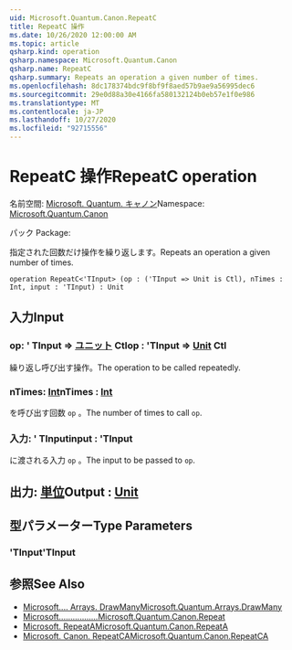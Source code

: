 ```yaml
---
uid: Microsoft.Quantum.Canon.RepeatC
title: RepeatC 操作
ms.date: 10/26/2020 12:00:00 AM
ms.topic: article
qsharp.kind: operation
qsharp.namespace: Microsoft.Quantum.Canon
qsharp.name: RepeatC
qsharp.summary: Repeats an operation a given number of times.
ms.openlocfilehash: 8dc178374bdc9f8bf9f8aed57b9ae9a56995dec6
ms.sourcegitcommit: 29e0d88a30e4166fa580132124b0eb57e1f0e986
ms.translationtype: MT
ms.contentlocale: ja-JP
ms.lasthandoff: 10/27/2020
ms.locfileid: "92715556"
---
```

# <a name="repeatc-operation"></a><span data-ttu-id="05da9-102">RepeatC 操作</span><span class="sxs-lookup"><span data-stu-id="05da9-102">RepeatC operation</span></span>

<span data-ttu-id="05da9-103">名前空間: [Microsoft. Quantum. キャノン](xref:Microsoft.Quantum.Canon)</span><span class="sxs-lookup"><span data-stu-id="05da9-103">Namespace: [Microsoft.Quantum.Canon](xref:Microsoft.Quantum.Canon)</span></span>

<span data-ttu-id="05da9-104">パック [](https://nuget.org/packages/)</span><span class="sxs-lookup"><span data-stu-id="05da9-104">Package: [](https://nuget.org/packages/)</span></span>


<span data-ttu-id="05da9-105">指定された回数だけ操作を繰り返します。</span><span class="sxs-lookup"><span data-stu-id="05da9-105">Repeats an operation a given number of times.</span></span>

```qsharp
operation RepeatC<'TInput> (op : ('TInput => Unit is Ctl), nTimes : Int, input : 'TInput) : Unit
```


## <a name="input"></a><span data-ttu-id="05da9-106">入力</span><span class="sxs-lookup"><span data-stu-id="05da9-106">Input</span></span>

### <a name="op--tinput--unit-ctl"></a><span data-ttu-id="05da9-107">op: ' TInput => [ユニット](xref:microsoft.quantum.lang-ref.unit) Ctl</span><span class="sxs-lookup"><span data-stu-id="05da9-107">op : 'TInput => [Unit](xref:microsoft.quantum.lang-ref.unit) Ctl</span></span>

<span data-ttu-id="05da9-108">繰り返し呼び出す操作。</span><span class="sxs-lookup"><span data-stu-id="05da9-108">The operation to be called repeatedly.</span></span>


### <a name="ntimes--int"></a><span data-ttu-id="05da9-109">nTimes: [Int](xref:microsoft.quantum.lang-ref.int)</span><span class="sxs-lookup"><span data-stu-id="05da9-109">nTimes : [Int](xref:microsoft.quantum.lang-ref.int)</span></span>

<span data-ttu-id="05da9-110">を呼び出す回数 `op` 。</span><span class="sxs-lookup"><span data-stu-id="05da9-110">The number of times to call `op`.</span></span>


### <a name="input--tinput"></a><span data-ttu-id="05da9-111">入力: ' TInput</span><span class="sxs-lookup"><span data-stu-id="05da9-111">input : 'TInput</span></span>

<span data-ttu-id="05da9-112">に渡される入力 `op` 。</span><span class="sxs-lookup"><span data-stu-id="05da9-112">The input to be passed to `op`.</span></span>



## <a name="output--unit"></a><span data-ttu-id="05da9-113">出力: [単位](xref:microsoft.quantum.lang-ref.unit)</span><span class="sxs-lookup"><span data-stu-id="05da9-113">Output : [Unit](xref:microsoft.quantum.lang-ref.unit)</span></span>



## <a name="type-parameters"></a><span data-ttu-id="05da9-114">型パラメーター</span><span class="sxs-lookup"><span data-stu-id="05da9-114">Type Parameters</span></span>

### <a name="tinput"></a><span data-ttu-id="05da9-115">'TInput</span><span class="sxs-lookup"><span data-stu-id="05da9-115">'TInput</span></span>



## <a name="see-also"></a><span data-ttu-id="05da9-116">参照</span><span class="sxs-lookup"><span data-stu-id="05da9-116">See Also</span></span>

- [<span data-ttu-id="05da9-117">Microsoft.... Arrays. DrawMany</span><span class="sxs-lookup"><span data-stu-id="05da9-117">Microsoft.Quantum.Arrays.DrawMany</span></span>](xref:Microsoft.Quantum.Arrays.DrawMany)
- [<span data-ttu-id="05da9-118">Microsoft.................</span><span class="sxs-lookup"><span data-stu-id="05da9-118">Microsoft.Quantum.Canon.Repeat</span></span>](xref:Microsoft.Quantum.Canon.Repeat)
- [<span data-ttu-id="05da9-119">Microsoft. RepeatA</span><span class="sxs-lookup"><span data-stu-id="05da9-119">Microsoft.Quantum.Canon.RepeatA</span></span>](xref:Microsoft.Quantum.Canon.RepeatA)
- [<span data-ttu-id="05da9-120">Microsoft. Canon. RepeatCA</span><span class="sxs-lookup"><span data-stu-id="05da9-120">Microsoft.Quantum.Canon.RepeatCA</span></span>](xref:Microsoft.Quantum.Canon.RepeatCA)